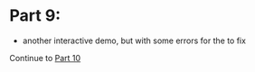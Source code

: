 # Part 9: 

- another interactive demo, but with some errors for the to fix

Continue to [Part 10](Part10.md)
